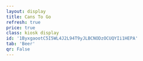 ```yaml
---
layout: display
title: Cans To Go
refresh: true
price: true
class: kiosk display
id: '1ByxgaootC5I5WL4J2L94T9yJLBCNODzOCUQYIi1HEPA'
tab: 'Beer'
qr: False
---
```

